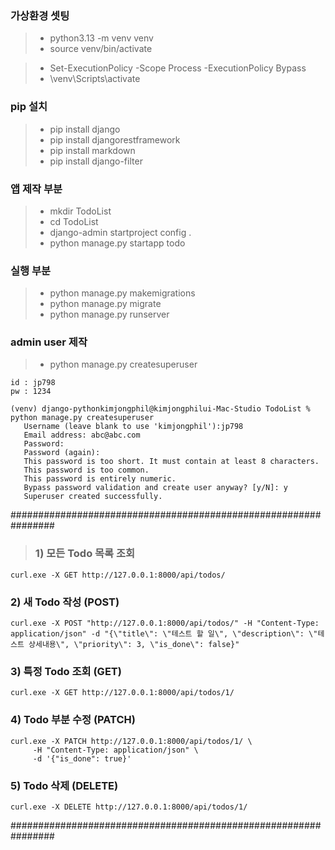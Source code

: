  
 ### 가상환경 셋팅 
 > -  python3.13 -m venv venv
 > -  source venv/bin/activate

 
 > - Set-ExecutionPolicy -Scope Process -ExecutionPolicy Bypass
 > - \venv\Scripts\activate
 
 ### pip 설치 
 > -  pip install django
 > -  pip install djangorestframework
 > -  pip install markdown
 > -  pip install django-filter

 ### 앱 제작 부분 
 > -  mkdir TodoList
 > -  cd TodoList
 > -  django-admin startproject config .
 > -  python manage.py startapp todo
 
 
 ### 실행 부분 
 > -  python manage.py makemigrations 
 > -  python manage.py migrate
 > -  python manage.py runserver 


 ### admin user 제작 
 > - python manage.py createsuperuser

 ```
 id : jp798
 pw : 1234

 (venv) django-pythonkimjongphil@kimjongphilui-Mac-Studio TodoList % python manage.py createsuperuser
    Username (leave blank to use 'kimjongphil'):jp798
    Email address: abc@abc.com
    Password: 
    Password (again): 
    This password is too short. It must contain at least 8 characters.
    This password is too common.
    This password is entirely numeric.
    Bypass password validation and create user anyway? [y/N]: y
    Superuser created successfully.
```



################################################################
> ### 1) 모든 Todo 목록 조회
```
curl.exe -X GET http://127.0.0.1:8000/api/todos/
```

### 2) 새 Todo 작성 (POST)
```
curl.exe -X POST "http://127.0.0.1:8000/api/todos/" -H "Content-Type: application/json" -d "{\"title\": \"테스트 할 일\", \"description\": \"테스트 상세내용\", \"priority\": 3, \"is_done\": false}"
```
### 3) 특정 Todo 조회 (GET)
```
curl.exe -X GET http://127.0.0.1:8000/api/todos/1/
```

### 4) Todo 부분 수정 (PATCH)
```
curl.exe -X PATCH http://127.0.0.1:8000/api/todos/1/ \
     -H "Content-Type: application/json" \
     -d '{"is_done": true}'
```
### 5) Todo 삭제 (DELETE)
```
curl.exe -X DELETE http://127.0.0.1:8000/api/todos/1/
```
################################################################

